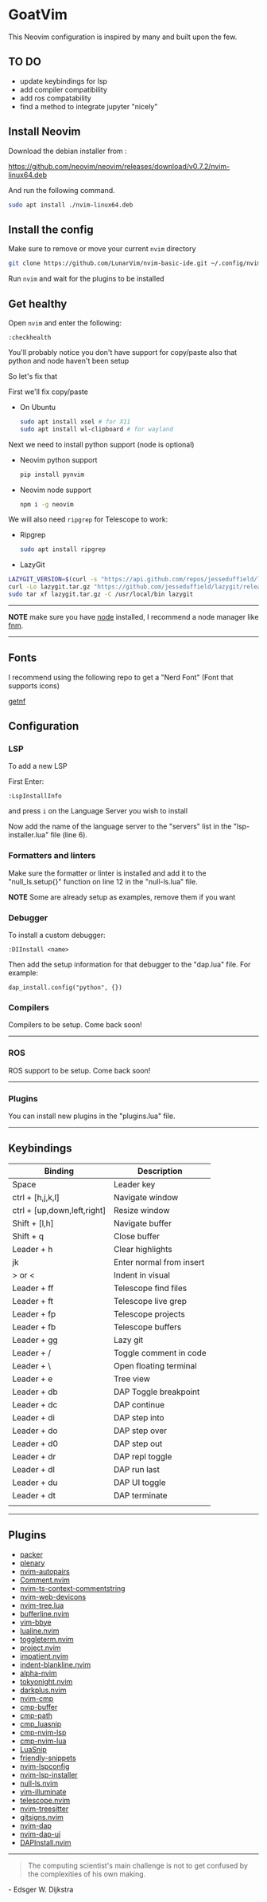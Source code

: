 # GoatVim

This Neovim configuration is inspired by many and built upon the few.


## TO DO
- update keybindings for lsp
- add compiler compatibility
- add ros compatability
- find a method to integrate jupyter "nicely"


## Install Neovim
Download the debian installer from :

https://github.com/neovim/neovim/releases/download/v0.7.2/nvim-linux64.deb

And run the following command.

```sh
sudo apt install ./nvim-linux64.deb
```

## Install the config

Make sure to remove or move your current `nvim` directory

```sh
git clone https://github.com/LunarVim/nvim-basic-ide.git ~/.config/nvim
```

Run `nvim` and wait for the plugins to be installed 


## Get healthy

Open `nvim` and enter the following:

```
:checkhealth
```

You'll probably notice you don't have support for copy/paste also that python and node haven't been setup

So let's fix that

First we'll fix copy/paste

- On Ubuntu

  ```sh
  sudo apt install xsel # for X11
  sudo apt install wl-clipboard # for wayland
  ```

Next we need to install python support (node is optional)

- Neovim python support

  ```sh
  pip install pynvim
  ```

- Neovim node support

  ```sh
  npm i -g neovim
  ```

We will also need `ripgrep` for Telescope to work: 

- Ripgrep

  ```sh
  sudo apt install ripgrep
  ```
- LazyGit
```sh
LAZYGIT_VERSION=$(curl -s "https://api.github.com/repos/jesseduffield/lazygit/releases/latest" | grep -Po '"tag_name": "v\K[0-9.]+')
curl -Lo lazygit.tar.gz "https://github.com/jesseduffield/lazygit/releases/latest/download/lazygit_${LAZYGIT_VERSION}_Linux_x86_64.tar.gz"
sudo tar xf lazygit.tar.gz -C /usr/local/bin lazygit
```

---

**NOTE** make sure you have [node](https://nodejs.org/en/) installed, I recommend a node manager like [fnm](https://github.com/Schniz/fnm).

---


## Fonts

I recommend using the following repo to get a "Nerd Font" (Font that supports icons)

[getnf](https://github.com/ronniedroid/getnf)

## Configuration

### LSP

To add a new LSP

First Enter:

```
:LspInstallInfo
```

and press `i` on the Language Server you wish to install

Now add the name of the language server to the "servers" list in the "lsp-installer.lua" file (line 6).

### Formatters and linters

Make sure the formatter or linter is installed and add it to the "null_ls.setup{}" function on line 12 in the "null-ls.lua" file.

**NOTE** Some are already setup as examples, remove them if you want

### Debugger

To install a custom debugger:
```
:DIInstall <name>
```
Then add the setup information for that debugger to the "dap.lua" file.
For example:
```
dap_install.config("python", {})
```
### Compilers

Compilers to be setup. Come back soon!

---
### ROS

ROS support to be setup. Come back soon!

---

### Plugins

You can install new plugins in the "plugins.lua" file.

---
## Keybindings

| Binding                     | Description              |
|-----------------------------|--------------------------|
| Space                       | Leader key               |
| ctrl + [h,j,k,l]            | Navigate window          |
| ctrl + [up,down,left,right] | Resize window            |
| Shift + [l,h]               | Navigate buffer          |
| Shift + q                   | Close buffer             |
| Leader + h                  | Clear highlights         |
| jk                          | Enter normal from insert |
| > or <                      | Indent in visual         |
| Leader + ff                 | Telescope find files     |
| Leader + ft                 | Telescope live grep      |
| Leader + fp                 | Telescope projects       |
| Leader + fb                 | Telescope buffers        |
| Leader + gg                 | Lazy git                 |
| Leader + /                  | Toggle comment in code   |
| Leader + \                  | Open floating terminal   |
| Leader + e                  | Tree view                |
| Leader + db                 | DAP Toggle breakpoint    |
| Leader + dc                 | DAP continue             |
| Leader + di                 | DAP step into            |
| Leader + do                 | DAP step over            |
| Leader + d0                 | DAP step out             |
| Leader + dr                 | DAP repl toggle          |
| Leader + dl                 | DAP run last             |
| Leader + du                 | DAP UI toggle            |
| Leader + dt                 | DAP terminate            |
|                             |                          |
---
## Plugins

- [packer](https://github.com/wbthomason/packer.nvim)
- [plenary](https://github.com/nvim-lua/plenary.nvim)
- [nvim-autopairs](https://github.com/windwp/nvim-autopairs)
- [Comment.nvim](https://github.com/numToStr/Comment.nvim)
- [nvim-ts-context-commentstring](https://github.com/JoosepAlviste/nvim-ts-context-commentstring)
- [nvim-web-devicons](https://github.com/kyazdani42/nvim-web-devicons)
- [nvim-tree.lua](https://github.com/kyazdani42/nvim-tree.lua)
- [bufferline.nvim](https://github.com/akinsho/bufferline.nvim)
- [vim-bbye](https://github.com/moll/vim-bbye)
- [lualine.nvim](https://github.com/nvim-lualine/lualine.nvim)
- [toggleterm.nvim](https://github.com/akinsho/toggleterm.nvim)
- [project.nvim](https://github.com/ahmedkhalf/project.nvim)
- [impatient.nvim](https://github.com/lewis6991/impatient.nvim)
- [indent-blankline.nvim](https://github.com/lukas-reineke/indent-blankline.nvim)
- [alpha-nvim](https://github.com/goolord/alpha-nvim)
- [tokyonight.nvim](https://github.com/folke/tokyonight.nvim)
- [darkplus.nvim](https://github.com/LunarVim/darkplus.nvim)
- [nvim-cmp](https://github.com/hrsh7th/nvim-cmp)
- [cmp-buffer](https://github.com/hrsh7th/cmp-buffer)
- [cmp-path](https://github.com/hrsh7th/cmp-path)
- [cmp_luasnip](https://github.com/saadparwaiz1/cmp_luasnip)
- [cmp-nvim-lsp](https://github.com/hrsh7th/cmp-nvim-lsp)
- [cmp-nvim-lua](https://github.com/hrsh7th/cmp-nvim-lua)
- [LuaSnip](https://github.com/L3MON4D3/LuaSnip)
- [friendly-snippets](https://github.com/rafamadriz/friendly-snippets)
- [nvim-lspconfig](https://github.com/neovim/nvim-lspconfig)
- [nvim-lsp-installer](https://github.com/williamboman/nvim-lsp-installer)
- [null-ls.nvim](https://github.com/jose-elias-alvarez/null-ls.nvim)
- [vim-illuminate](https://github.com/RRethy/vim-illuminate)
- [telescope.nvim](https://github.com/nvim-telescope/telescope.nvim)
- [nvim-treesitter](https://github.com/nvim-treesitter/nvim-treesitter)
- [gitsigns.nvim](https://github.com/lewis6991/gitsigns.nvim)
- [nvim-dap](https://github.com/mfussenegger/nvim-dap)
- [nvim-dap-ui](https://github.com/rcarriga/nvim-dap-ui)
- [DAPInstall.nvim](https://github.com/ravenxrz/DAPInstall.nvim)

---

> The computing scientist's main challenge is not to get confused by the complexities of his own making. 

\- Edsger W. Dijkstra
